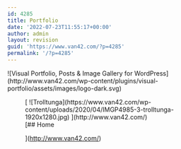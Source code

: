 ```yaml
---
id: 4285
title: Portfolio
date: '2022-07-23T11:55:17+00:00'
author: admin
layout: revision
guid: 'https://www.van42.com/?p=4285'
permalink: '/?p=4285'
---
```


<div class="wp-block-visual-portfolio"><div class="vp-portfolio vp-uid-4b741cbf vp-id-861ac34f" data-vp-content-source="post-based" data-vp-items-click-action="url" data-vp-items-gap="30" data-vp-items-gap-vertical="" data-vp-items-style="fade" data-vp-layout="tiles" data-vp-next-page-url="" data-vp-pagination="paged" data-vp-tiles-type="3|1,1|"><div class="vp-portfolio__preloader-wrap"><div class="vp-portfolio__preloader"> ![Visual Portfolio, Posts & Image Gallery for WordPress](http://www.van42.com/wp-content/plugins/visual-portfolio/assets/images/logo-dark.svg) </div> </div><div class="vp-portfolio__items-wrap"><div class="vp-portfolio__items vp-portfolio__items-style-fade vp-portfolio__items-show-overlay-hover"> <article class="vp-portfolio__item-wrap post-17 page type-page status-publish has-post-thumbnail hentry vp-portfolio__item-uid-9cfc6800" data-vp-filter=""><div class="vp-portfolio__item-popup" data-vp-popup-img="https://www.van42.com/wp-content/uploads/2020/04/IMGP4985-3-trolltunga-1920x1280.jpg" data-vp-popup-img-size="1920x1280" data-vp-popup-img-srcset="https://www.van42.com/wp-content/uploads/2020/04/IMGP4985-3-trolltunga-1920x1280.jpg 1920w, https://www.van42.com/wp-content/uploads/2020/04/IMGP4985-3-trolltunga-300x200.jpg 300w, https://www.van42.com/wp-content/uploads/2020/04/IMGP4985-3-trolltunga-1024x683.jpg 1024w, https://www.van42.com/wp-content/uploads/2020/04/IMGP4985-3-trolltunga-768x512.jpg 768w, https://www.van42.com/wp-content/uploads/2020/04/IMGP4985-3-trolltunga-500x333.jpg 500w, https://www.van42.com/wp-content/uploads/2020/04/IMGP4985-3-trolltunga-800x533.jpg 800w, https://www.van42.com/wp-content/uploads/2020/04/IMGP4985-3-trolltunga-1280x853.jpg 1280w, https://www.van42.com/wp-content/uploads/2020/04/IMGP4985-3-trolltunga-1536x1024.jpg 1536w, https://www.van42.com/wp-content/uploads/2020/04/IMGP4985-3-trolltunga-2048x1365.jpg 2048w" data-vp-popup-md-img="https://www.van42.com/wp-content/uploads/2020/04/IMGP4985-3-trolltunga-800x533.jpg" data-vp-popup-md-img-size="800x533" data-vp-popup-sm-img="https://www.van42.com/wp-content/uploads/2020/04/IMGP4985-3-trolltunga-500x333.jpg" data-vp-popup-sm-img-size="500x333" style="display: none;">### norway. 14.6

 </div> <figure class="vp-portfolio__item"><div class="vp-portfolio__item-img-wrap"><div class="vp-portfolio__item-img"> [ ![Trolltunga](https://www.van42.com/wp-content/uploads/2020/04/IMGP4985-3-trolltunga-1920x1280.jpg) ](http://www.van42.com/) </div></div><figcaption class="vp-portfolio__item-overlay vp-portfolio__item-align-center"><div class="vp-portfolio__item-meta-wrap vp-portfolio__custom-scrollbar"> [##  Home

 ](http://www.van42.com/) </div></figcaption> </figure> </article> </div> </div><div class="vp-portfolio__layout-elements vp-portfolio__layout-elements-bottom vp-portfolio__layout-elements-align-center"><div class="vp-portfolio__pagination-wrap"> </div> </div> </div> </div>